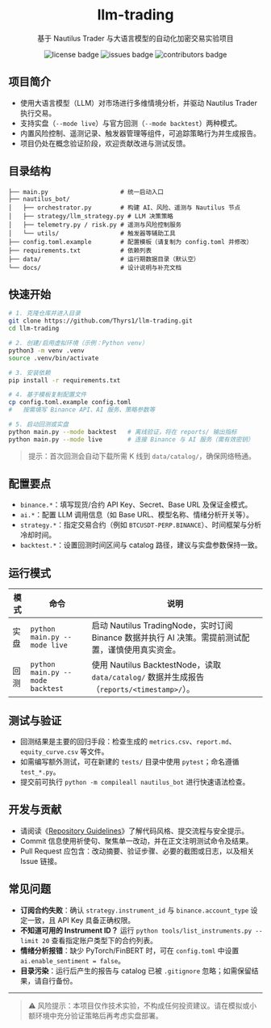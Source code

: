 <h1 align="center">llm-trading</h1>
<p align="center">基于 Nautilus Trader 与大语言模型的自动化加密交易实验项目</p>
<p align="center">
  <img src="https://img.shields.io/github/license/Thyrs1/llm-trading?style=for-the-badge&color=blue" alt="license badge">
  <img src="https://img.shields.io/github/issues/Thyrs1/llm-trading?style=for-the-badge&color=red" alt="issues badge">
  <img src="https://img.shields.io/github/contributors/Thyrs1/llm-trading?style=for-the-badge&color=cyan" alt="contributors badge">
</p>

## 项目简介
- 使用大语言模型（LLM）对市场进行多维情境分析，并驱动 Nautilus Trader 执行交易。
- 支持实盘（`--mode live`）与官方回测（`--mode backtest`）两种模式。
- 内置风险控制、遥测记录、触发器管理等组件，可追踪策略行为并生成报告。
- 项目仍处在概念验证阶段，欢迎贡献改进与测试反馈。

## 目录结构
```
├── main.py                    # 统一启动入口
├── nautilus_bot/
│   ├── orchestrator.py        # 构建 AI、风险、遥测与 Nautilus 节点
│   ├── strategy/llm_strategy.py # LLM 决策策略
│   ├── telemetry.py / risk.py # 遥测与风险控制服务
│   └── utils/                 # 触发器等辅助工具
├── config.toml.example        # 配置模板（请复制为 config.toml 并修改）
├── requirements.txt           # 依赖列表
├── data/                      # 运行期数据目录（默认空）
└── docs/                      # 设计说明与补充文档
```

## 快速开始
```bash
# 1. 克隆仓库并进入目录
git clone https://github.com/Thyrs1/llm-trading.git
cd llm-trading

# 2. 创建/启用虚拟环境（示例：Python venv）
python3 -m venv .venv
source .venv/bin/activate

# 3. 安装依赖
pip install -r requirements.txt

# 4. 基于模板复制配置文件
cp config.toml.example config.toml
#   按需填写 Binance API、AI 服务、策略参数等

# 5. 启动回测或实盘
python main.py --mode backtest   # 离线验证，将在 reports/ 输出指标
python main.py --mode live       # 连接 Binance 与 AI 服务（需有效密钥）
```
> 提示：首次回测会自动下载所需 K 线到 `data/catalog/`，确保网络畅通。

## 配置要点
- `binance.*`：填写现货/合约 API Key、Secret、Base URL 及保证金模式。
- `ai.*`：配置 LLM 调用信息（如 Base URL、模型名称、情绪分析开关等）。
- `strategy.*`：指定交易合约（例如 `BTCUSDT-PERP.BINANCE`）、时间框架与分析冷却时间。
- `backtest.*`：设置回测时间区间与 catalog 路径，建议与实盘参数保持一致。

## 运行模式
| 模式 | 命令 | 说明 |
|------|------|------|
| 实盘 | `python main.py --mode live` | 启动 Nautilus TradingNode，实时订阅 Binance 数据并执行 AI 决策。需提前测试配置，谨慎使用真实资金。 |
| 回测 | `python main.py --mode backtest` | 使用 Nautilus BacktestNode，读取 `data/catalog/` 数据并生成报告（`reports/<timestamp>/`）。 |

## 测试与验证
- 回测结果是主要的回归手段：检查生成的 `metrics.csv`、`report.md`、`equity_curve.csv` 等文件。
- 如需编写额外测试，可在新建的 `tests/` 目录中使用 `pytest`；命名遵循 `test_*.py`。
- 提交前可执行 `python -m compileall nautilus_bot` 进行快速语法检查。

## 开发与贡献
- 请阅读《[Repository Guidelines](AGENTS.md)》了解代码风格、提交流程与安全提示。
- Commit 信息使用祈使句、聚焦单一改动，并在正文注明测试命令及结果。
- Pull Request 应包含：改动摘要、验证步骤、必要的截图或日志，以及相关 Issue 链接。

## 常见问题
- **订阅合约失败**：确认 `strategy.instrument_id` 与 `binance.account_type` 设定一致，且 API Key 具备正确权限。
- **不知道可用的 Instrument ID？** 运行 `python tools/list_instruments.py --limit 20` 查看指定账户类型下的合约列表。
- **情绪分析报错**：缺少 PyTorch/FinBERT 时，可在 `config.toml` 中设置 `ai.enable_sentiment = false`。
- **目录污染**：运行后产生的报告与 catalog 已被 `.gitignore` 忽略；如需保留结果，请自行备份。

---
> ⚠️ 风险提示：本项目仅作技术实验，不构成任何投资建议。请在模拟或小额环境中充分验证策略后再考虑实盘部署。
